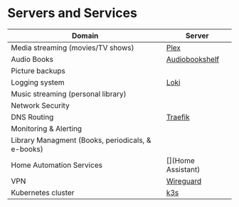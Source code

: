 # Servers and Services

| Domain    | Server |
| -------- | ------- |
| Media streaming (movies/TV shows)  | [Plex](plex.md) |
| Audio Books | [Audiobookshelf]() |
| Picture backups | []()  |
| Logging system  | [Loki](loki.md)  |
| Music streaming (personal library) | []() |
| Network Security | []() |
| DNS Routing  |[Traefik]() |
| Monitoring & Alerting | []() |
| Library Managment (Books, periodicals, & e-books) | []() |
| Home Automation Services | [](Home Assistant)
| VPN | [Wireguard]() |
| Kubernetes cluster | [k3s]() |
